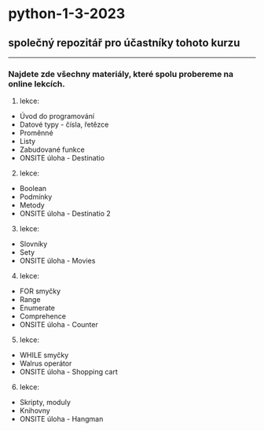 # python-1-3-2023
## společný repozitář pro účastníky tohoto kurzu

---

### Najdete zde všechny materiály, které spolu probereme na online lekcích.

1. lekce:
* Úvod do programování
* Datové typy - čísla, řetězce
* Proměnné
* Listy
* Zabudované funkce
* ONSITE úloha - Destinatio

2. lekce:
* Boolean
* Podmínky
* Metody
* ONSITE úloha - Destinatio 2

3. lekce:
* Slovníky
* Sety
* ONSITE úloha - Movies

4. lekce:
* FOR smyčky
* Range
* Enumerate
* Comprehence
* ONSITE úloha - Counter

5. lekce:
* WHILE smyčky
* Walrus operátor
* ONSITE úloha - Shopping cart

6. lekce:
* Skripty, moduly
* Knihovny
* ONSITE úloha - Hangman